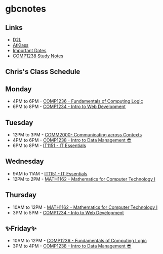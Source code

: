 # gbcnotes

## Links
- [D2L](https://learn.georgebrown.ca)
- [AtKlass](https://app.atklass.com)
- [Important Dates](https://www.georgebrown.ca/current-students/important-dates?term=27246&category=131)
- [COMP1238 Study Notes](comp1238.md)
## Chris's Class Schedule
## Monday 
- 4PM to 6PM - [COMP1236 - Fundamentals of Computing Logic](https://learn.georgebrown.ca/d2l/home/337951)
- 6PM to 8PM - [COMP1234 - Intro to Web Development](https://learn.georgebrown.ca/d2l/home/342901)
## Tuesday
- 12PM to 3PM - [COMM2000- Communicating across Contexts](https://learn.georgebrown.ca/d2l/home/325160)
- 4PM to 6PM - [COMP1238 - Intro to Data Management 😎](https://learn.georgebrown.ca/d2l/home/334969)
- 6PM to 8PM - [IT1151 - IT Essentials](https://learn.georgebrown.ca/d2l/home/335101)
## Wednesday 
- 9AM to 11AM - [IT1151 - IT Essentials](https://learn.georgebrown.ca/d2l/home/335101)
- 12PM to 2PM - [MATH1162 - Mathematics for Computer Technology I](https://learn.georgebrown.ca/d2l/home/331954)
## Thursday 
- 10AM to 12PM - [MATH1162 - Mathematics for Computer Technology I](https://learn.georgebrown.ca/d2l/home/331954)
- 3PM to 5PM - [COMP1234 - Into to Web Development](https://learn.georgebrown.ca/d2l/home/342901)
## ✨Friday✨
- 10AM to 12PM - [COMP1236 - Fundamentals of Computing Logic](https://learn.georgebrown.ca/d2l/home/337951)
- 3PM to 4PM - [COMP1238 - Intro to Data Management 😎](https://learn.georgebrown.ca/d2l/home/334969)




